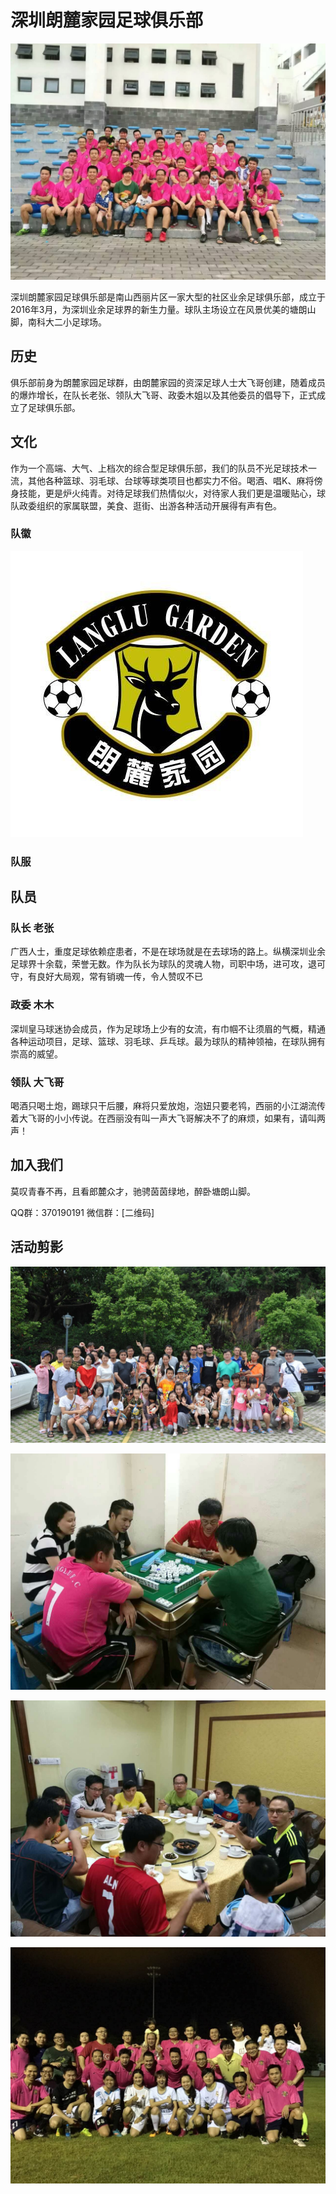 # 深圳朗麓家园足球俱乐部

![image](https://github.com/heroyin/documents/raw/master/quanjiafu.jpg)

深圳朗麓家园足球俱乐部是南山西丽片区一家大型的社区业余足球俱乐部，成立于2016年3月，为深圳业余足球界的新生力量。球队主场设立在风景优美的塘朗山脚，南科大二小足球场。

## 历史

俱乐部前身为朗麓家园足球群，由朗麓家园的资深足球人士大飞哥创建，随着成员的爆炸增长，在队长老张、领队大飞哥、政委木姐以及其他委员的倡导下，正式成立了足球俱乐部。

## 文化

作为一个高端、大气、上档次的综合型足球俱乐部，我们的队员不光足球技术一流，其他各种篮球、羽毛球、台球等球类项目也都实力不俗。喝酒、唱K、麻将傍身技能，更是炉火纯青。对待足球我们热情似火，对待家人我们更是温暖贴心，球队政委组织的家属联盟，美食、逛街、出游各种活动开展得有声有色。

### 队徽

![image](https://github.com/heroyin/documents/raw/master/logo.jpg)

### 队服



## 队员

### 队长 老张

广西人士，重度足球依赖症患者，不是在球场就是在去球场的路上。纵横深圳业余足球界十余载，荣誉无数。作为队长为球队的灵魂人物，司职中场，进可攻，退可守，有良好大局观，常有销魂一传，令人赞叹不已

### 政委 木木

深圳皇马球迷协会成员，作为足球场上少有的女流，有巾帼不让须眉的气概，精通各种运动项目，足球、篮球、羽毛球、乒乓球。最为球队的精神领袖，在球队拥有崇高的威望。

### 领队 大飞哥

喝酒只喝土炮，踢球只干后腰，麻将只爱放炮，泡妞只要老鸨，西丽的小江湖流传着大飞哥的小小传说。在西丽没有叫一声大飞哥解决不了的麻烦，如果有，请叫两声！

## 加入我们

莫叹青春不再，且看郎麓众才，驰骋茵茵绿地，醉卧塘朗山脚。

QQ群：370190191
微信群：[二维码]

## 活动剪影

![image](https://github.com/heroyin/documents/raw/master/chuyou.jpg)

![image](https://github.com/heroyin/documents/raw/master/majiang.jpg)

![image](https://github.com/heroyin/documents/raw/master/jucan.jpg)

![image](https://github.com/heroyin/documents/raw/master/team_girls.jpg)


